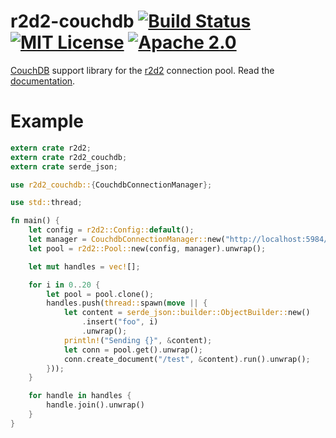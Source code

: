 # r2d2-couchdb [![Build Status][travis-badge]][travis-link] [![MIT License][mit-license-badge]](LICENSE-MIT) [![Apache 2.0][apache-2.0-badge]](LICENSE-APACHE)

[CouchDB] support library for the [r2d2](https://github.com/sfackler/r2d2) connection pool. Read the [documentation].


# Example

```rust
extern crate r2d2;
extern crate r2d2_couchdb;
extern crate serde_json;

use r2d2_couchdb::{CouchdbConnectionManager};

use std::thread;

fn main() {
    let config = r2d2::Config::default();
    let manager = CouchdbConnectionManager::new("http://localhost:5984/").unwrap();
    let pool = r2d2::Pool::new(config, manager).unwrap();

    let mut handles = vec![];

    for i in 0..20 {
        let pool = pool.clone();
        handles.push(thread::spawn(move || {
            let content = serde_json::builder::ObjectBuilder::new()
                .insert("foo", i)
                .unwrap();
            println!("Sending {}", &content);
            let conn = pool.get().unwrap();
            conn.create_document("/test", &content).run().unwrap();
        }));
    }

    for handle in handles {
        handle.join().unwrap()
    }
}
```


[travis-badge]:       https://img.shields.io/travis/scorphus/r2d2-couchdb.svg
[travis-link]:        https://travis-ci.org/scorphus/r2d2-couchdb
[mit-license-badge]:  https://img.shields.io/badge/license-MIT-007EC7.svg
[apache-2.0-badge]:   https://img.shields.io/badge/license-Apache%202.0-007EC7.svg
[CouchDB]:            https://github.com/chill-rs/chill
[documentation]:      https://scorphus.github.io/r2d2-couchdb/
